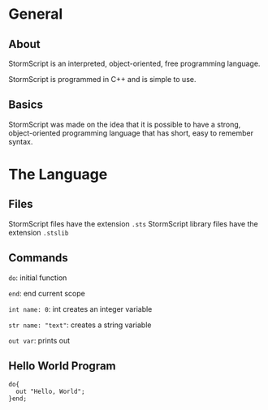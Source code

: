# General

## About

StormScript is an interpreted, object-oriented, free programming language. 

StormScript is programmed in C++ and is simple to use.

## Basics

StormScript was made on the idea that it is possible to have a strong, object-oriented programming language that has short, easy to remember syntax.

# The Language

## Files

StormScript files have the extension `.sts`
StormScript library files have the extension `.stslib`

## Commands

`do`: initial function

`end`: end current scope

`int name: 0`: int creates an integer variable

`str name: "text"`: creates a string variable

`out var`: prints out

## Hello World Program

```
do{
  out "Hello, World";
}end;
```
